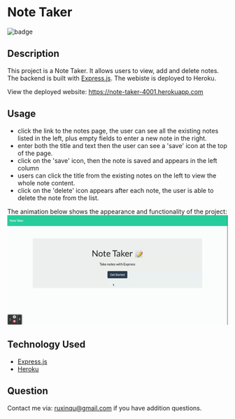 # Note Taker

![badge](https://img.shields.io/github/languages/top/ruxinqu/note-taker)

## Description

This project is a Note Taker. It allows users to view, add and delete notes. The backend is built with [Express.js](https://expressjs.com). The webiste is deployed to Heroku.

View the deployed website: https://note-taker-4001.herokuapp.com

## Usage

* click the link to the notes page, the user can see all the existing notes listed in the left, plus empty fields to enter a new note in the right.
* enter both the title and text then the user can see a 'save' icon at the top of the page.
* click on the 'save' icon, then the note is saved and appears in the left column
* users can click the title from the existing notes on the left to view the whole note content.
* click on the 'delete' icon appears after each note, the user is able to delete the note from the list.

The animation below shows the appearance and functionality of the project:
![note taker demo video](./assets/note-taker-demo.gif)

## Technology Used
* [Express.js](https://expressjs.com)
* [Heroku](https://www.heroku.com)
## Question

Contact me via: ruxinqu@gmail.com if you have addition questions.
